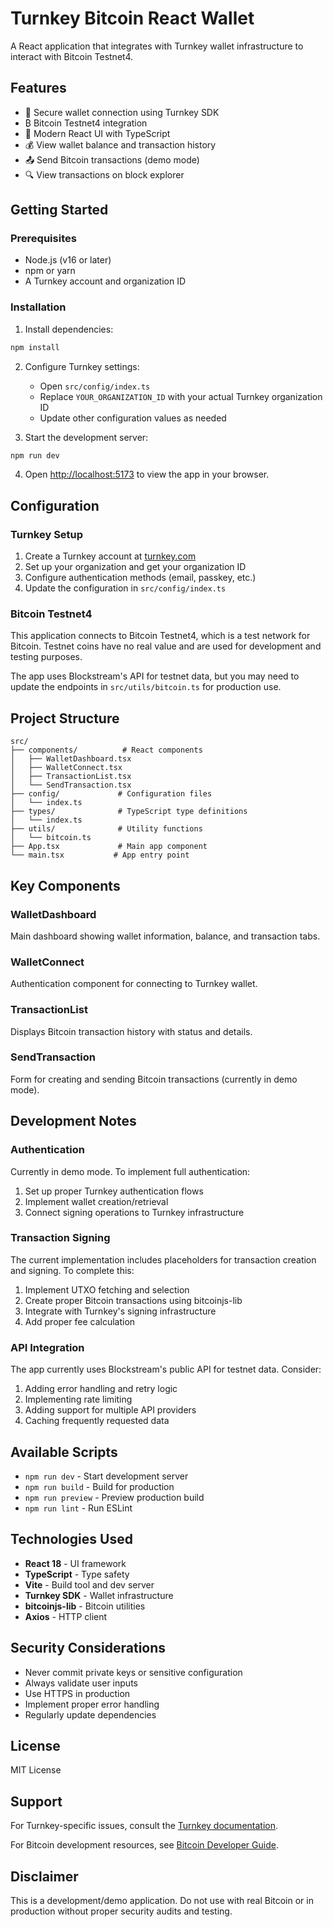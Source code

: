 # Turnkey Bitcoin React Wallet

A React application that integrates with Turnkey wallet infrastructure to interact with Bitcoin Testnet4.

## Features

- 🔐 Secure wallet connection using Turnkey SDK
- ₿ Bitcoin Testnet4 integration
- 📱 Modern React UI with TypeScript
- 💰 View wallet balance and transaction history
- 📤 Send Bitcoin transactions (demo mode)
- 🔍 View transactions on block explorer

## Getting Started

### Prerequisites

- Node.js (v16 or later)
- npm or yarn
- A Turnkey account and organization ID

### Installation

1. Install dependencies:
```bash
npm install
```

2. Configure Turnkey settings:
   - Open `src/config/index.ts`
   - Replace `YOUR_ORGANIZATION_ID` with your actual Turnkey organization ID
   - Update other configuration values as needed

3. Start the development server:
```bash
npm run dev
```

4. Open [http://localhost:5173](http://localhost:5173) to view the app in your browser.

## Configuration

### Turnkey Setup

1. Create a Turnkey account at [turnkey.com](https://turnkey.com)
2. Set up your organization and get your organization ID
3. Configure authentication methods (email, passkey, etc.)
4. Update the configuration in `src/config/index.ts`

### Bitcoin Testnet4

This application connects to Bitcoin Testnet4, which is a test network for Bitcoin. Testnet coins have no real value and are used for development and testing purposes.

The app uses Blockstream's API for testnet data, but you may need to update the endpoints in `src/utils/bitcoin.ts` for production use.

## Project Structure

```
src/
├── components/          # React components
│   ├── WalletDashboard.tsx
│   ├── WalletConnect.tsx
│   ├── TransactionList.tsx
│   └── SendTransaction.tsx
├── config/             # Configuration files
│   └── index.ts
├── types/              # TypeScript type definitions
│   └── index.ts
├── utils/              # Utility functions
│   └── bitcoin.ts
├── App.tsx             # Main app component
└── main.tsx           # App entry point
```

## Key Components

### WalletDashboard
Main dashboard showing wallet information, balance, and transaction tabs.

### WalletConnect
Authentication component for connecting to Turnkey wallet.

### TransactionList
Displays Bitcoin transaction history with status and details.

### SendTransaction
Form for creating and sending Bitcoin transactions (currently in demo mode).

## Development Notes

### Authentication
Currently in demo mode. To implement full authentication:

1. Set up proper Turnkey authentication flows
2. Implement wallet creation/retrieval
3. Connect signing operations to Turnkey infrastructure

### Transaction Signing
The current implementation includes placeholders for transaction creation and signing. To complete this:

1. Implement UTXO fetching and selection
2. Create proper Bitcoin transactions using bitcoinjs-lib
3. Integrate with Turnkey's signing infrastructure
4. Add proper fee calculation

### API Integration
The app currently uses Blockstream's public API for testnet data. Consider:

1. Adding error handling and retry logic
2. Implementing rate limiting
3. Adding support for multiple API providers
4. Caching frequently requested data

## Available Scripts

- `npm run dev` - Start development server
- `npm run build` - Build for production
- `npm run preview` - Preview production build
- `npm run lint` - Run ESLint

## Technologies Used

- **React 18** - UI framework
- **TypeScript** - Type safety
- **Vite** - Build tool and dev server
- **Turnkey SDK** - Wallet infrastructure
- **bitcoinjs-lib** - Bitcoin utilities
- **Axios** - HTTP client

## Security Considerations

- Never commit private keys or sensitive configuration
- Always validate user inputs
- Use HTTPS in production
- Implement proper error handling
- Regularly update dependencies

## License

MIT License

## Support

For Turnkey-specific issues, consult the [Turnkey documentation](https://docs.turnkey.com/).

For Bitcoin development resources, see [Bitcoin Developer Guide](https://developer.bitcoin.org/).

## Disclaimer

This is a development/demo application. Do not use with real Bitcoin or in production without proper security audits and testing.
